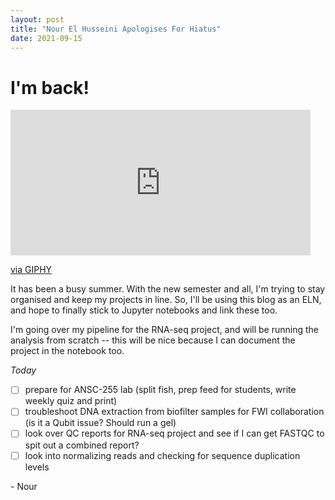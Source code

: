 ```yaml
---
layout: post
title: "Nour El Husseini Apologises For Hiatus"
date: 2021-09-15
---
```


# I'm back!
<iframe src="https://giphy.com/embed/5PiIuCHlkQ58Y" width="480" height="233" frameBorder="0" class="giphy-embed" allowFullScreen></iframe><p><a href="https://giphy.com/gifs/arrested-development-mistake-5PiIuCHlkQ58Y">via GIPHY</a></p>
It has been a busy summer. With the new semester and all, I'm trying to stay organised and keep my projects in line. So, I'll be using this blog as an ELN, and hope to finally stick to Jupyter notebooks and link these too. 

I'm going over my pipeline for the RNA-seq project, and will be running the analysis from scratch -- this will be nice because I can document the project in the notebook too. 

*Today*
-[ ] prepare for ANSC-255 lab (split fish, prep feed for students, write weekly quiz and print)
-[ ] troubleshoot DNA extraction from biofilter samples for FWI collaboration (is it a Qubit issue? Should run a gel)
-[ ] look over QC reports for RNA-seq project and see if I can get FASTQC to spit out a combined report? 
-[ ] look into normalizing reads and checking for sequence duplication levels

\- Nour
